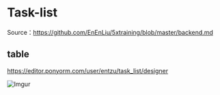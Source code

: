 # Task-list

Source：https://github.com/EnEnLiu/5xtraining/blob/master/backend.md

## table

https://editor.ponyorm.com/user/entzu/task_list/designer

![Imgur](https://imgur.com/HvahIOW.jpg)

